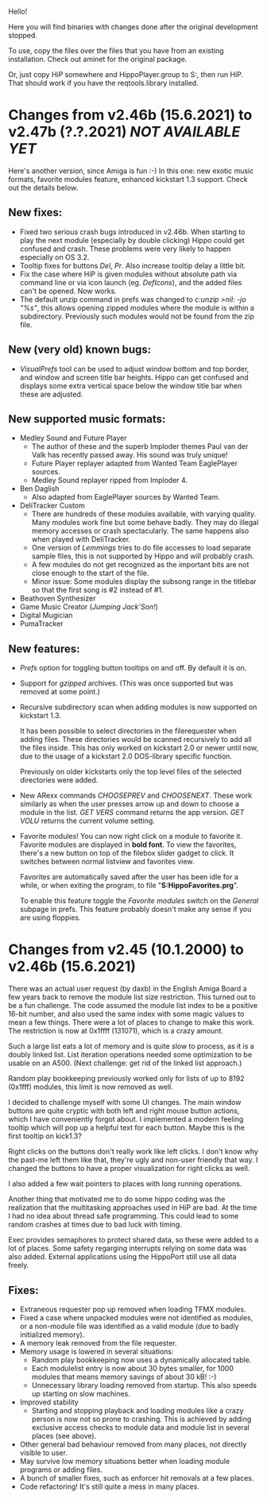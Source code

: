 Hello!

Here you will find binaries with changes
done after the original development stopped.

To use, copy the files over the files that you 
have from an existing installation. 
Check out aminet for the original package.

Or, just copy HiP somewhere and HippoPlayer.group to S:, 
then run HiP. That should work if you have the 
reqtools.library installed.

# Changes from v2.46b (15.6.2021) to v2.47b (?.?.2021) *NOT AVAILABLE YET*

Here's another version, since Amiga is fun :-)
In this one: new exotic music formats, favorite modules feature,
enhanced kickstart 1.3 support. Check out the details below.

## New fixes:
- Fixed two serious crash bugs introduced in v2.46b. When starting to play the next
  module (especially by double clicking) Hippo could get confused and crash.
  These problems were very likely to happen especially on OS 3.2.
- Tooltip fixes for buttons *Del*, *Pr*. Also increase tooltip delay a little bit.
- Fix the case where HiP is given modules without absolute path via command line
  or via icon launch (eg. *DefIcons*), and the added files can't be opened. Now works.
- The default unzip command in prefs was changed to *c:unzip >nil: -jo "%s"*, 
  this allows opening zipped modules where the module is within a subdirectory.
  Previously such modules would not be found from the zip file.

## New (very old) known bugs:
- _VisualPrefs_ tool can be used to adjust window bottom and top border, and window and screen title bar heights. Hippo can get confused and displays some extra vertical space below the window title bar when these are adjusted. 
  
## New supported music formats:

- Medley Sound and Future Player
  - The author of these and the superb Imploder themes Paul van der Valk has recently passed away. His sound was truly unique!
  - Future Player replayer adapted from Wanted Team EaglePlayer sources.
  - Medley Sound replayer ripped from Imploder 4.
- Ben Daglish
  - Also adapted from EaglePlayer sources by Wanted Team.
- DeliTracker Custom
  - There are hundreds of these modules available, with varying quality. Many modules work fine but some behave badly. They may do illegal memory accesses or crash spectacularly. The same happens also when played with DeliTracker. 
  - One version of _Lemmings_ tries to do file accesses to load separate sample files, this is not supported by Hippo and will probably crash.
  - A few modules do not get recognized as the important bits are not close enough to the start of the file.
  - Minor issue: Some modules display the subsong range in the titlebar so that the first song is #2 instead of #1. 
- Beathoven Synthesizer
- Game Music Creator (*Jumping Jack'Son!*)
- Digital Mugician
- PumaTracker
 
## New features:

- _Prefs_ option for toggling button tooltips on and off. By default it is on.

- Support for _gzipped_ archives. (This was once supported but was removed at some point.)

- Recursive subdirectory scan when adding modules is now supported on kickstart 1.3.
  
  It has been possible to select directories in the filerequester when adding files.
  These directories would be scanned recursively to add all the files inside.
  This has only worked on kickstart 2.0 or newer until now, due to the usage of a kickstart 2.0 DOS-library specific function.
  
  Previously on older kickstarts only the top level files of the selected directories were added.
  
- New ARexx commands *CHOOSEPREV* and *CHOOSENEXT*. These work similarly as when the user presses arrow up and down to choose a module in the list. *GET VERS* command returns the app version. *GET VOLU* returns the current volume setting.

- Favorite modules! You can now right click on a module to favorite it. Favorite
  modules are displayed in **bold font**. To view the favorites, there's a new button
  on top of the filebox slider gadget to click. It switches between normal listview
  and favorites view.

  Favorites are automatically saved after the user has been idle for a while,
  or when exiting the program, to file "**S:HippoFavorites.prg**".

  To enable this feature toggle the _Favorite modules_ switch on the
  _General_ subpage in prefs. This feature probably doesn't make any sense if you are using floppies.
  
  
# Changes from v2.45 (10.1.2000) to v2.46b (15.6.2021)

There was an actual user request (by daxb) in the English Amiga Board 
a few years back to remove the module list size restriction.
This turned out to be a fun challenge. The code assumed
the module list index to be a positive 16-bit number, and
also used the same index with some magic values to mean 
a few things. There were a lot of places to change to make this work. 
The restriction is now at 0x1ffff (131071), which is a crazy amount.

Such a large list eats a lot of memory and is quite slow to 
process, as it is a doubly linked list. List iteration
operations needed some optimization to be usable on an A500.
(Next challenge: get rid of the linked list approach.)

Random play bookkeeping previously worked only for lists of up 
to 8192 (0x1fff) modules, this limit is now removed as well.

I decided to challenge myself with some UI changes. The main window
buttons are quite cryptic with both left and right mouse button actions,
which I have conveniently forgot about. I implemented a modern feeling
tooltip which will pop up a helpful text for each button. 
Maybe this is the first tooltip on kick1.3?

Right clicks on the buttons don't really work like
left clicks. I don't know why the past-me left them like that, 
they're ugly and non-user friendly that way. I changed
the buttons to have a proper visualization for right clicks as well.

I also added a few wait pointers to places with long running operations.

Another thing that motivated me to do some hippo coding was the realization
that the multitasking approaches used in HiP are bad.
At the time I had no idea about thread safe programming. This could
lead to some random crashes at times due to bad luck with timing.

Exec provides semaphores to protect shared data,
so these were added to a lot of places. Some safety regarging
interrupts relying on some data was also added. 
External applications using the HippoPort still use all data freely.

## Fixes:
- Extraneous requester pop up removed when loading TFMX modules.
- Fixed a case where unpacked modules were not identified as modules, or 
  a non-module file was identified as a valid module (due to badly initialized
  memory).
- A memory leak removed from the file requester.
- Memory usage is lowered in several situations:
  - Random play bookkeeping now uses a dynamically allocated table.
  - Each modulelist entry is now about 30 bytes smaller, for 1000 modules that means memory savings of
    about 30 kB! :-)
  - Unnecessary library loading removed from startup. This also speeds up starting on slow machines.
- Improved stability
  - Starting and stopping playback and loading modules like a crazy person is now not so 
    prone to crashing. This is achieved by adding exclusive access checks to
    module data and module list in several places (see above).
- Other general bad behaviour removed from many places, not directly visible to user.
- May survive low memory situations better when loading module programs or adding files.
- A bunch of smaller fixes, such as enforcer hit removals at a few places.
- Code refactoring! It's still quite a mess in many places.
